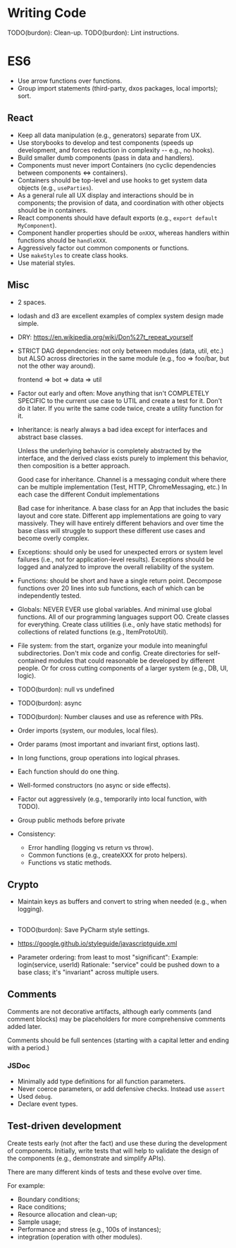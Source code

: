 # Writing Code

TODO(burdon): Clean-up.
TODO(burdon): Lint instructions.


# ES6

- Use arrow functions over functions.
- Group import statements (third-party, dxos packages, local imports); sort.


## React

- Keep all data manipulation (e.g., generators) separate from UX.
- Use storybooks to develop and test components (speeds up development,
  and forces reduction in complexity -- e.g., no hooks).
- Build smaller dumb components (pass in data and handlers).
- Components must never import Containers (no cyclic dependencies between components <=> containers).
- Containers should be top-level and use hooks to get system data objects (e.g., `useParties`).
- As a general rule all UX display and interactions should be in components; the provision of data,
  and coordination with other objects should be in containers.
- React components should have default exports (e.g., `export default MyComponent`).
- Component handler properties should be `onXXX`, whereas handlers within functions should be `handleXXX`.
- Aggressively factor out common components or functions.
- Use `makeStyles` to create class hooks.
- Use material styles.


## Misc

- 2 spaces.
- lodash and d3 are excellent examples of complex system design made simple.

- DRY: https://en.wikipedia.org/wiki/Don%27t_repeat_yourself

- STRICT DAG dependencies: not only between modules (data, util, etc.) but ALSO across directories in the
  same module (e.g., foo => foo/bar, but not the other way around).

  frontend => bot => data => util

- Factor out early and often: Move anything that isn't COMPLETELY SPECIFIC to the current use case to UTIL
  and create a test for it. Don't do it later. If you write the same code twice, create a utility function for it.

- Inheritance: is nearly always a bad idea except for interfaces and abstract base classes.

  Unless the underlying behavior is completely abstracted by the interface, and the derived class
  exists purely to implement this behavior, then composition is a better approach.

  Good case for inheritance. Channel is a messaging conduit where there can be multiple implementation
  (Test, HTTP, ChromeMessaging, etc.) In each case the different Conduit implementations

  Bad case for inheritance. A base class for an App that includes the basic layout and core state.
  Different app implementations are going to vary massively. They will have entirely different behaviors
  and over time the base class will struggle to support these different use cases and become overly
  complex.

- Exceptions: should only be used for unexpected errors or system level failures
  (i.e., not for application-level results). Exceptions  should be logged and analyzed to improve the overall
  reliability of the system.

- Functions: should be short and have a single return point. Decompose functions over 20 lines into sub functions,
  each of which can be independently tested.

- Globals: NEVER EVER use global variables. And minimal use global functions. All of our programming languages
  support OO. Create classes for everything. Create class utilities (i.e., only have static methods) for collections
  of related functions (e.g., ItemProtoUtil).

- File system: from the start, organize your module into meaningful subdirectories. Don't mix code and config.
  Create directories for self-contained modules that could reasonable be developed by different people. Or for
  cross cutting components of a larger system (e.g., DB, UI, logic).

- TODO(burdon): null vs undefined
- TODO(burdon): async

- TODO(burdon): Number clauses and use as reference with PRs.

- Order imports (system, our modules, local files).
- Order params (most important and invariant first, options last).
- In long functions, group operations into logical phrases.
- Each function should do one thing.
- Well-formed constructors (no async or side effects).
- Factor out aggressively (e.g., temporarily into local function, with TODO).
- Group public methods before private

- Consistency:
  - Error handling (logging vs return vs throw).
  - Common functions (e.g., createXXX for proto helpers).
  - Functions vs static methods.


## Crypto

- Maintain keys as buffers and convert to string when needed (e.g., when logging).

##

- TODO(burdon): Save PyCharm style settings.
- https://google.github.io/styleguide/javascriptguide.xml

- Parameter ordering: from least to most "significant":
  Example: login(service, userId)
  Rationale: "service" could be pushed down to a base class; it's "invariant" across multiple users.






## Comments

Comments are not decorative artifacts, although early comments (and comment blocks) may be placeholders for
more comprehensive comments added later.

Comments should be full sentences (starting with a capital letter and ending with a period.)


### JSDoc

- Minimally add type definitions for all function parameters.
- Never coerce parameters, or add defensive checks. Instead use `assert`
- Used `debug`.
- Declare event types.



## Test-driven development

Create tests early (not after the fact) and use these during the development of components.
Initially, write tests that will help to validate the design of the components (e.g., demonstrate and simplify APIs).

There are many different kinds of tests and these evolve over time.

For example:
- Boundary conditions;
- Race conditions;
- Resource allocation and clean-up;
- Sample usage;
- Performance and stress (e.g., 100s of instances);
- integration (operation with other modules).
